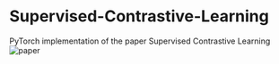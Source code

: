 # Supervised-Contrastive-Learning
PyTorch implementation of the paper  Supervised Contrastive Learning ![paper](https://arxiv.org/abs/2004.11362)
